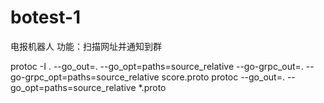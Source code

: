 # botest-1
电报机器人
功能：扫描网址并通知到群

protoc -I . --go_out=. --go_opt=paths=source_relative --go-grpc_out=. --go-grpc_opt=paths=source_relative score.proto
protoc --go_out=. --go_opt=paths=source_relative  *.proto

